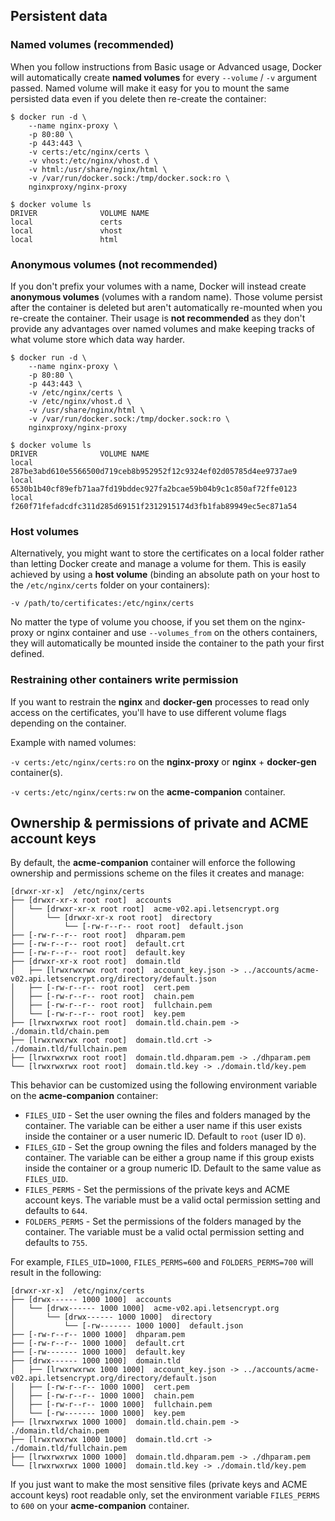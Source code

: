 ## Persistent data

### Named volumes (recommended)

When you follow instructions from Basic usage or Advanced usage, Docker will automatically create **named volumes** for every `--volume` / `-v` argument passed. Named volume will make it easy for you to mount the same persisted data even if you delete then re-create the container:

```shell
$ docker run -d \
    --name nginx-proxy \
    -p 80:80 \
    -p 443:443 \
    -v certs:/etc/nginx/certs \
    -v vhost:/etc/nginx/vhost.d \
    -v html:/usr/share/nginx/html \
    -v /var/run/docker.sock:/tmp/docker.sock:ro \
    nginxproxy/nginx-proxy

$ docker volume ls
DRIVER              VOLUME NAME
local               certs
local               vhost
local               html
```

### Anonymous volumes (not recommended)

If you don't prefix your volumes with a name, Docker will instead create **anonymous volumes** (volumes with a random name). Those volume persist after the container is deleted but aren't automatically re-mounted when you re-create the container. Their usage is **not recommended** as they don't provide any advantages over named volumes and make keeping tracks of what volume store which data way harder.

```shell
$ docker run -d \
    --name nginx-proxy \
    -p 80:80 \
    -p 443:443 \
    -v /etc/nginx/certs \
    -v /etc/nginx/vhost.d \
    -v /usr/share/nginx/html \
    -v /var/run/docker.sock:/tmp/docker.sock:ro \
    nginxproxy/nginx-proxy

$ docker volume ls
DRIVER              VOLUME NAME
local               287be3abd610e5566500d719ceb8b952952f12c9324ef02d05785d4ee9737ae9
local               6530b1b40cf89efb71aa7fd19bddec927fa2bcae59b04b9c1c850af72ffe0123
local               f260f71fefadcdfc311d285d69151f2312915174d3fb1fab89949ec5ec871a54
```

### Host volumes

Alternatively, you might want to store the certificates on a local folder rather than letting Docker create and manage a volume for them. This is easily achieved by using a **host volume** (binding an absolute path on your host to the `/etc/nginx/certs` folder on your containers):

`-v /path/to/certificates:/etc/nginx/certs`

No matter the type of volume you choose, if you set them on the nginx-proxy or nginx container and use `--volumes_from` on the others containers, they will automatically be mounted inside the container to the path your first defined.

### Restraining other containers write permission

If you want to restrain the **nginx** and **docker-gen** processes to read only access on the certificates, you'll have to use different volume flags depending on the container.

Example with named volumes:

`-v certs:/etc/nginx/certs:ro` on the **nginx-proxy** or **nginx** + **docker-gen** container(s).

`-v certs:/etc/nginx/certs:rw` on the **acme-companion** container.

## Ownership & permissions of private and ACME account keys

By default, the **acme-companion** container will enforce the following ownership and permissions scheme on the files it creates and manage:

```
[drwxr-xr-x]  /etc/nginx/certs
├── [drwxr-xr-x root root]  accounts
│   └── [drwxr-xr-x root root]  acme-v02.api.letsencrypt.org
│       └── [drwxr-xr-x root root]  directory
│           └── [-rw-r--r-- root root]  default.json
├── [-rw-r--r-- root root]  dhparam.pem
├── [-rw-r--r-- root root]  default.crt
├── [-rw-r--r-- root root]  default.key
├── [drwxr-xr-x root root]  domain.tld
│   ├── [lrwxrwxrwx root root]  account_key.json -> ../accounts/acme-v02.api.letsencrypt.org/directory/default.json
│   ├── [-rw-r--r-- root root]  cert.pem
│   ├── [-rw-r--r-- root root]  chain.pem
│   ├── [-rw-r--r-- root root]  fullchain.pem
│   └── [-rw-r--r-- root root]  key.pem
├── [lrwxrwxrwx root root]  domain.tld.chain.pem -> ./domain.tld/chain.pem
├── [lrwxrwxrwx root root]  domain.tld.crt -> ./domain.tld/fullchain.pem
├── [lrwxrwxrwx root root]  domain.tld.dhparam.pem -> ./dhparam.pem
└── [lrwxrwxrwx root root]  domain.tld.key -> ./domain.tld/key.pem
```

This behavior can be customized using the following environment variable on the **acme-companion** container:

* `FILES_UID` - Set the user owning the files and folders managed by the container. The variable can be either a user name if this user exists inside the container or a user numeric ID. Default to `root` (user ID `0`).
* `FILES_GID` - Set the group owning the files and folders managed by the container. The variable can be either a group name if this group exists inside the container or a group numeric ID. Default to the same value as `FILES_UID`.
* `FILES_PERMS` - Set the permissions of the private keys and ACME account keys. The variable must be a valid octal permission setting and defaults to `644`.
* `FOLDERS_PERMS` - Set the permissions of the folders managed by the container. The variable must be a valid octal permission setting and defaults to `755`.

For example, `FILES_UID=1000`, `FILES_PERMS=600` and `FOLDERS_PERMS=700` will result in the following:

```
[drwxr-xr-x]  /etc/nginx/certs
├── [drwx------ 1000 1000]  accounts
│   └── [drwx------ 1000 1000]  acme-v02.api.letsencrypt.org
│       └── [drwx------ 1000 1000]  directory
│           └── [-rw------- 1000 1000]  default.json
├── [-rw-r--r-- 1000 1000]  dhparam.pem
├── [-rw-r--r-- 1000 1000]  default.crt
├── [-rw------- 1000 1000]  default.key
├── [drwx------ 1000 1000]  domain.tld
│   ├── [lrwxrwxrwx 1000 1000]  account_key.json -> ../accounts/acme-v02.api.letsencrypt.org/directory/default.json
│   ├── [-rw-r--r-- 1000 1000]  cert.pem
│   ├── [-rw-r--r-- 1000 1000]  chain.pem
│   ├── [-rw-r--r-- 1000 1000]  fullchain.pem
│   └── [-rw------- 1000 1000]  key.pem
├── [lrwxrwxrwx 1000 1000]  domain.tld.chain.pem -> ./domain.tld/chain.pem
├── [lrwxrwxrwx 1000 1000]  domain.tld.crt -> ./domain.tld/fullchain.pem
├── [lrwxrwxrwx 1000 1000]  domain.tld.dhparam.pem -> ./dhparam.pem
└── [lrwxrwxrwx 1000 1000]  domain.tld.key -> ./domain.tld/key.pem
```

If you just want to make the most sensitive files (private keys and ACME account keys) root readable only, set the environment variable `FILES_PERMS` to `600` on your **acme-companion** container.
